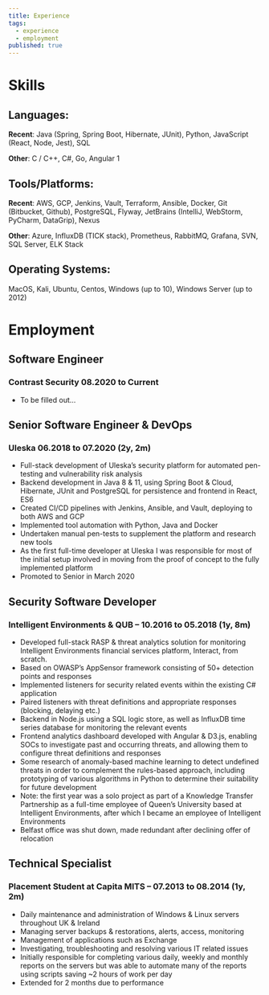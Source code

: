 ```yaml
---
title: Experience
tags:
  - experience
  - employment
published: true
---
```

# Skills

## Languages:

**Recent**: Java (Spring, Spring Boot, Hibernate, JUnit), Python, JavaScript (React, Node, Jest), SQL

**Other**: C / C++, C#, Go, Angular 1

## Tools/Platforms:

**Recent**: AWS, GCP, Jenkins, Vault, Terraform, Ansible, Docker, Git (Bitbucket, Github), PostgreSQL, Flyway,
JetBrains (IntelliJ, WebStorm, PyCharm, DataGrip), Nexus

**Other**: Azure, InfluxDB (TICK stack), Prometheus, RabbitMQ, Grafana, SVN, SQL Server, ELK Stack

## Operating Systems:

MacOS, Kali, Ubuntu, Centos, Windows (up to 10), Windows Server (up to 2012)

# Employment

## Software Engineer
### Contrast Security 08.2020 to Current

- To be filled out...

## Senior Software Engineer & DevOps
### Uleska 06.2018 to 07.2020 (2y, 2m)

- Full-stack development of Uleska’s security platform for automated pen-testing and vulnerability risk analysis
- Backend development in Java 8 & 11, using Spring Boot & Cloud, Hibernate, JUnit and PostgreSQL for persistence and
  frontend in React, ES6
- Created CI/CD pipelines with Jenkins, Ansible, and Vault, deploying to both AWS and GCP
- Implemented tool automation with Python, Java and Docker
- Undertaken manual pen-tests to supplement the platform and research new tools
- As the first full-time developer at Uleska I was responsible for most of the initial setup involved in moving from the
  proof of concept to the fully implemented platform
- Promoted to Senior in March 2020

## Security Software Developer
### Intelligent Environments & QUB – 10.2016 to 05.2018 (1y, 8m)

- Developed full-stack RASP & threat analytics solution for monitoring Intelligent Environments financial services
  platform, Interact, from scratch.
- Based on OWASP’s AppSensor framework consisting of 50+ detection points and responses
- Implemented listeners for security related events within the existing C# application
- Paired listeners with threat definitions and appropriate responses (blocking, delaying etc.)
- Backend in Node.js using a SQL logic store, as well as InfluxDB time series database for monitoring the relevant
  events
- Frontend analytics dashboard developed with Angular & D3.js, enabling SOCs to investigate past and occurring threats,
  and allowing them to configure threat definitions and responses
- Some research of anomaly-based machine learning to detect undefined threats in order to complement the rules-based
  approach, including prototyping of various algorithms in Python to determine their suitability for future development
- Note: the first year was a solo project as part of a Knowledge Transfer Partnership as a full-time employee of Queen’s
  University based at Intelligent Environments, after which I became an employee of Intelligent Environments
- Belfast office was shut down, made redundant after declining offer of relocation

## Technical Specialist
### Placement Student at Capita MITS – 07.2013 to 08.2014 (1y, 2m)

- Daily maintenance and administration of Windows & Linux servers throughout UK & Ireland
- Managing server backups & restorations, alerts, access, monitoring
- Management of applications such as Exchange
- Investigating, troubleshooting and resolving various IT related issues
- Initially responsible for completing various daily, weekly and monthly reports on the servers but was able to automate
  many of the reports using scripts saving ~2 hours of work per day
- Extended for 2 months due to performance
